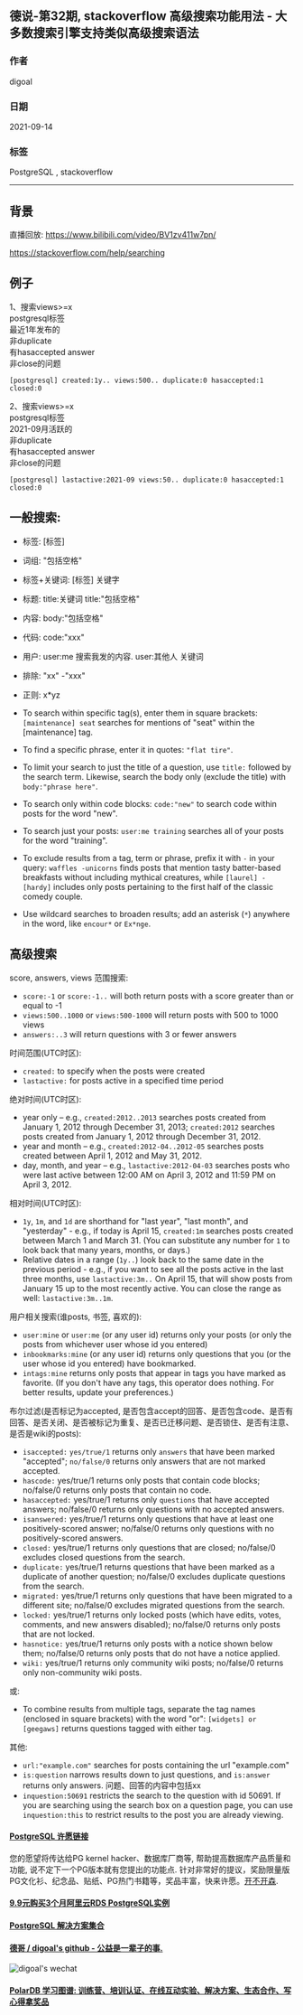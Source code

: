 ## 德说-第32期, stackoverflow 高级搜索功能用法 - 大多数搜索引擎支持类似高级搜索语法   
      
### 作者      
digoal      
      
### 日期      
2021-09-14       
      
### 标签      
PostgreSQL , stackoverflow    
      
----      
      
## 背景     
直播回放: https://www.bilibili.com/video/BV1zv411w7pn/  
  
https://stackoverflow.com/help/searching  
  
## 例子  
1、搜索views>=x  
postgresql标签  
最近1年发布的  
非duplicate  
有hasaccepted answer  
非close的问题  
  
```  
[postgresql] created:1y.. views:500.. duplicate:0 hasaccepted:1 closed:0  
```  
  
2、搜索views>=x  
postgresql标签  
2021-09月活跃的  
非duplicate  
有hasaccepted answer  
非close的问题  
  
```  
[postgresql] lastactive:2021-09 views:50.. duplicate:0 hasaccepted:1 closed:0  
```  
  
## 一般搜索:  
- 标签: [标签]  
- 词组: "包括空格"  
- 标签+关键词: [标签] 关键字  
- 标题: title:关键词 title:"包括空格"  
- 内容: body:"包括空格"  
- 代码: code:"xxx"  
- 用户: user:me 搜索我发的内容. user:其他人 关键词  
- 排除: "xx" -"xxx"  
- 正则: x*yz  
  
- To search within specific tag(s), enter them in square brackets: `[maintenance] seat` searches for mentions of "seat" within the [maintenance] tag.  
- To find a specific phrase, enter it in quotes: `"flat tire"`.  
- To limit your search to just the title of a question, use `title:` followed by the search term. Likewise, search the body only (exclude the title) with `body:"phrase here"`.  
- To search only within code blocks: `code:"new"` to search code within posts for the word "new".  
- To search just your posts: `user:me training` searches all of your posts for the word "training".  
- To exclude results from a tag, term or phrase, prefix it with `-` in your query: `waffles -unicorns` finds posts that mention tasty batter-based breakfasts without including mythical creatures, while `[laurel] -[hardy]` includes only posts pertaining to the first half of the classic comedy couple.  
- Use wildcard searches to broaden results; add an asterisk (`*`) anywhere in the word, like `encour*` or `Ex*nge`.  
  
## 高级搜索  
  
score, answers, views 范围搜索:  
- `score:-1` or `score:-1..` will both return posts with a score greater than or equal to -1  
- `views:500..1000` or `views:500-1000` will return posts with 500 to 1000 views  
- `answers:..3` will return questions with 3 or fewer answers  
  
时间范围(UTC时区):  
- `created:` to specify when the posts were created  
- `lastactive:` for posts active in a specified time period  
  
绝对时间(UTC时区):  
- year only – e.g., `created:2012..2013` searches posts created from January 1, 2012 through December 31, 2013; `created:2012` searches posts created from January 1, 2012 through December 31, 2012.  
- year and month – e.g., `created:2012-04..2012-05` searches posts created between April 1, 2012 and May 31, 2012.  
- day, month, and year – e.g., `lastactive:2012-04-03` searches posts who were last active between 12:00 AM on April 3, 2012 and 11:59 PM on April 3, 2012.  
  
相对时间(UTC时区):  
- `1y`, `1m`, and `1d` are shorthand for "last year", "last month", and "yesterday" - e.g., if today is April 15, `created:1m` searches posts created between March 1 and March 31. (You can substitute any number for `1` to look back that many years, months, or days.)  
- Relative dates in a range (`1y..`) look back to the same date in the previous period - e.g., if you want to see all the posts active in the last three months, use `lastactive:3m..` On April 15, that will show posts from January 15 up to the most recently active. You can close the range as well: `lastactive:3m..1m`.  
  
用户相关搜索(谁posts, 书签, 喜欢的):  
- `user:mine` or `user:me` (or any user id) returns only your posts (or only the posts from whichever user whose id you entered)  
- `inbookmarks:mine` (or any user id) returns only questions that you (or the user whose id you entered) have bookmarked.  
- `intags:mine` returns only posts that appear in tags you have marked as favorite. (If you don't have any tags, this operator does nothing. For better results, update your preferences.)  
  
布尔过滤(是否标记为accepted, 是否包含accept的回答、是否包含code、是否有回答、是否关闭、是否被标记为重复、是否已迁移问题、是否锁住、是否有注意、是否是wiki的posts):  
- `isaccepted:` `yes/true/1` returns only `answers` that have been marked "accepted"; `no/false/0` returns only answers that are not marked accepted.  
- `hascode:` yes/true/1 returns only posts that contain code blocks; no/false/0 returns only posts that contain no code.  
- `hasaccepted:` yes/true/1 returns only `questions` that have accepted answers; no/false/0 returns only questions with no accepted answers.  
- `isanswered:` yes/true/1 returns only questions that have at least one positively-scored answer; no/false/0 returns only questions with no positively-scored answers.  
- `closed:` yes/true/1 returns only questions that are closed; no/false/0 excludes closed questions from the search.  
- `duplicate:` yes/true/1 returns questions that have been marked as a duplicate of another question; no/false/0 excludes duplicate questions from the search.  
- `migrated:` yes/true/1 returns only questions that have been migrated to a different site; no/false/0 excludes migrated questions from the search.  
- `locked:` yes/true/1 returns only locked posts (which have edits, votes, comments, and new answers disabled); no/false/0 returns only posts that are not locked.  
- `hasnotice:` yes/true/1 returns only posts with a notice shown below them; no/false/0 returns only posts that do not have a notice applied.  
- `wiki:` yes/true/1 returns only community wiki posts; no/false/0 returns only non-community wiki posts.  
  
或:  
- To combine results from multiple tags, separate the tag names (enclosed in square brackets) with the word "or": `[widgets] or [geegaws]` returns questions tagged with either tag.  
  
其他:  
- `url:"example.com"` searches for posts containing the url "example.com"  
- `is:question` narrows results down to just questions, and `is:answer` returns only answers. 问题、回答的内容中包括xx  
- `inquestion:50691` restricts the search to the question with id 50691. If you are searching using the search box on a question page, you can use `inquestion:this` to restrict results to the post you are already viewing.  
  
  
#### [PostgreSQL 许愿链接](https://github.com/digoal/blog/issues/76 "269ac3d1c492e938c0191101c7238216")
您的愿望将传达给PG kernel hacker、数据库厂商等, 帮助提高数据库产品质量和功能, 说不定下一个PG版本就有您提出的功能点. 针对非常好的提议，奖励限量版PG文化衫、纪念品、贴纸、PG热门书籍等，奖品丰富，快来许愿。[开不开森](https://github.com/digoal/blog/issues/76 "269ac3d1c492e938c0191101c7238216").  
  
  
#### [9.9元购买3个月阿里云RDS PostgreSQL实例](https://www.aliyun.com/database/postgresqlactivity "57258f76c37864c6e6d23383d05714ea")
  
  
#### [PostgreSQL 解决方案集合](https://yq.aliyun.com/topic/118 "40cff096e9ed7122c512b35d8561d9c8")
  
  
#### [德哥 / digoal's github - 公益是一辈子的事.](https://github.com/digoal/blog/blob/master/README.md "22709685feb7cab07d30f30387f0a9ae")
  
  
![digoal's wechat](../pic/digoal_weixin.jpg "f7ad92eeba24523fd47a6e1a0e691b59")
  
  
#### [PolarDB 学习图谱: 训练营、培训认证、在线互动实验、解决方案、生态合作、写心得拿奖品](https://www.aliyun.com/database/openpolardb/activity "8642f60e04ed0c814bf9cb9677976bd4")
  
